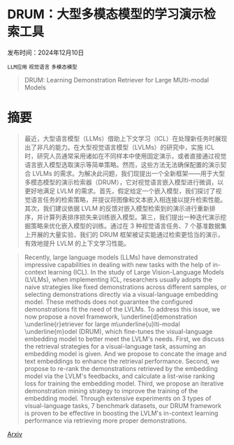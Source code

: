 # DRUM：大型多模态模型的学习演示检索工具

发布时间：2024年12月10日

`LLM应用` `视觉语言` `多模态模型`

> DRUM: Learning Demonstration Retriever for Large MUlti-modal Models

# 摘要

> 最近，大型语言模型（LLMs）借助上下文学习（ICL）在处理新任务时展现出了非凡的能力。在大型视觉语言模型（LVLMs）的研究中，实施 ICL 时，研究人员通常采用诸如在不同样本中使用固定演示，或者直接通过视觉语言嵌入模型选取演示等简单策略。然而，这些方法无法确保配置的演示契合 LVLMs 的需求。为解决此问题，我们现提出一个全新框架——用于大型多模态模型的演示检索器（DRUM），它对视觉语言嵌入模型进行微调，以更好地满足 LVLM 的需求。首先，假定给定一个嵌入模型，我们探讨了视觉语言任务的检索策略，并提议将图像和文本嵌入相连接以提升检索性能。其次，我们建议依据 LVLM 的反馈对嵌入模型检索到的演示进行重新排序，并计算列表排序损失来训练嵌入模型。第三，我们提出一种迭代演示挖掘策略来优化嵌入模型的训练。通过在 3 种视觉语言任务、7 个基准数据集上开展的大量实验，我们的 DRUM 框架被证实能通过检索更恰当的演示，有效地提升 LVLM 的上下文学习性能。

> Recently, large language models (LLMs) have demonstrated impressive capabilities in dealing with new tasks with the help of in-context learning (ICL). In the study of Large Vision-Language Models (LVLMs), when implementing ICL, researchers usually adopts the naive strategies like fixed demonstrations across different samples, or selecting demonstrations directly via a visual-language embedding model. These methods does not guarantee the configured demonstrations fit the need of the LVLMs. To address this issue, we now propose a novel framework, \underline{d}emonstration \underline{r}etriever for large m\underline{u}lti-modal \underline{m}odel (DRUM), which fine-tunes the visual-language embedding model to better meet the LVLM's needs. First, we discuss the retrieval strategies for a visual-language task, assuming an embedding model is given. And we propose to concate the image and text embeddings to enhance the retrieval performance. Second, we propose to re-rank the demonstrations retrieved by the embedding model via the LVLM's feedbacks, and calculate a list-wise ranking loss for training the embedding model. Third, we propose an iterative demonstration mining strategy to improve the training of the embedding model. Through extensive experiments on 3 types of visual-language tasks, 7 benchmark datasets, our DRUM framework is proven to be effective in boosting the LVLM's in-context learning performance via retrieving more proper demonstrations.

[Arxiv](https://arxiv.org/abs/2412.07619)